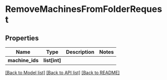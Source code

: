 # RemoveMachinesFromFolderRequest

## Properties
Name | Type | Description | Notes
------------ | ------------- | ------------- | -------------
**machine_ids** | **list[int]** |  | 

[[Back to Model list]](../README.md#documentation-for-models) [[Back to API list]](../README.md#documentation-for-api-endpoints) [[Back to README]](../README.md)


